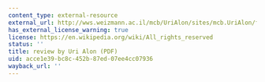 ```yaml
---
content_type: external-resource
external_url: http://wws.weizmann.ac.il/mcb/UriAlon/sites/mcb.UriAlon/files/network_motifs_nature_genetics_review.pdf
has_external_license_warning: true
license: https://en.wikipedia.org/wiki/All_rights_reserved
status: ''
title: review by Uri Alon (PDF)
uid: acce1e39-bc8c-452b-87ed-07ee4cc07936
wayback_url: ''
---
```

